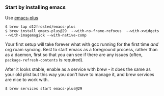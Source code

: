 ### Start by installing emacs

Use [emacs-plus](https://github.com/d12frosted/homebrew-emacs-plus)


```
$ brew tap d12frosted/emacs-plus
$ brew install emacs-plus@29  --with-no-frame-refocus  --with-xwidgets --with-imagemagick --with-native-comp
```

Your first setup will take forever what with gcc running for the first
time _and_ org roam syncing. Best to start emacs as a foreground
process, rather than as a daemon, first so that you can see if there
are any issues (often, `package-refresh-contents` is required).

After it looks stable, enable as a service with brew - it does the
same as your old plist but this way you don't have to manage it, and
brew services are nice to work with.

```
$ brew services start emacs-plus@29
```
